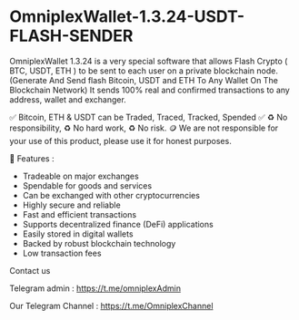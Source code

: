 # OmniplexWallet-1.3.24-USDT-FLASH-SENDER


OmniplexWallet 1.3.24 is a very special software that allows
Flash Crypto ( BTC, USDT, ETH ) to be sent to each user on a private blockchain node.
(Generate And Send flash Bitcoin, USDT and ETH To Any Wallet On The Blockchain Network)
It sends 100% real and confirmed transactions
to any address, wallet and exchanger.

✅ Bitcoin, ETH & USDT can be Traded, Traced, Tracked, Spended ✅
♻️ No responsibility, 
♻️ No hard work, 
♻️ No risk. 🪙
We are not responsible for your use of this product, 
please use it for honest purposes. 

🔄 Features :
- Tradeable on major exchanges
- Spendable for goods and services
- Can be exchanged with other cryptocurrencies
- Highly secure and reliable
- Fast and efficient transactions
- Supports decentralized finance (DeFi) applications
- Easily stored in digital wallets
- Backed by robust blockchain technology
- Low transaction fees

Contact us

Telegram admin : https://t.me/omniplexAdmin

Our Telegram Channel : https://t.me/OmniplexChannel

